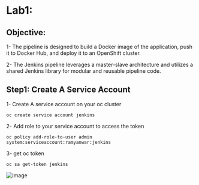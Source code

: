 # Lab1: 
## Objective:
1- The pipeline is designed to build a Docker image of the application, push it to Docker Hub, and deploy it to an OpenShift cluster. 

2- The Jenkins pipeline leverages a master-slave architecture and utilizes a shared Jenkins library for modular and reusable pipeline code.

## Step1: Create A Service Account

1- Create A service account on your oc cluster 
```
oc create service account jenkins
```
2- Add role to your service account to access the token 
```
oc policy add-role-to-user admin system:serviceaccount:ramyanwar:jenkins
```
3- get oc token 
```
oc sa get-token jenkins
```
![image](https://github.com/ramy282/iVolve_OJT/assets/60857262/4a882612-5418-4ea3-aeda-dfe0a74f8883)




